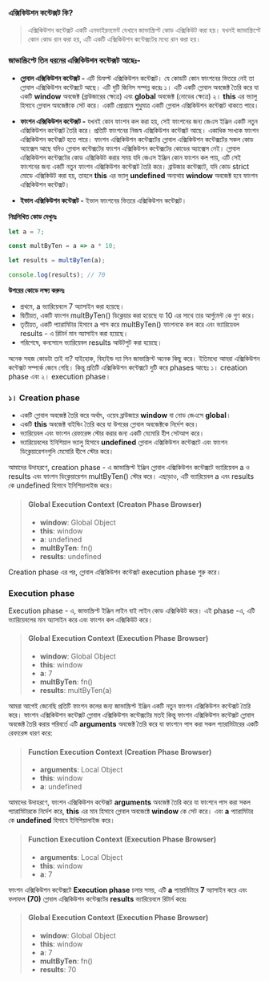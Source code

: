 ### এক্সিকিউশন কন্টেক্সট কি?

> এক্সিকিউশন কন্টেক্সট একটি এনভাইরনমেন্ট যেখানে জাভাস্ক্রিপ্ট কোড এক্সিকিউট করা হয়। যখনই জাভাস্ক্রিপ্টে কোন কোড রান করা হয়, এটি একটি এক্সিকিউশন কন্টেক্সটের মধ্যে রান করা হয়।

### জাভাস্ক্রিপ্টে তিন ধরনের এক্সিকিউশন কন্টেক্সট আছেঃ-
- **গ্লোবাল এক্সিকিউশন কন্টেক্সট -** এটি ডিফল্ট এক্সিকিউশন কন্টেক্সট। যে কোডটি কোন ফাংশনের ভিতরে নেই তা গ্লোবাল এক্সিকিউশন কন্টেক্সটে আছে। এটি দুটি জিনিস সম্পন্ন করেঃ
১।  এটি একটি গ্লোবাল অবজেক্ট তৈরি করে যা একটি **window** অবজেক্ট (ব্রাউজারের ক্ষেত্রে) এবং **global** অবজেক্ট (নোডের ক্ষেত্রে)
২।  **this** এর ভ্যালু হিসাবে গ্লোবাল অবজেক্টকে সেট করে। একটি প্রোগ্রামে শুধুমাত্র একটি গ্লোবাল এক্সিকিউশন কন্টেক্সট থাকতে পারে।

- **ফাংশন এক্সিকিউশন কন্টেক্সট -** যখনই কোন ফাংশন কল করা হয়, সেই ফাংশনের জন্য জেএস ইঞ্জিন একটি নতুন এক্সিকিউশন কন্টেক্সট তৈরি করে। প্রতিটি ফাংশনের নিজস্ব এক্সিকিউশন কন্টেক্সট আছে। একাধিক সংখ্যক ফাংশন এক্সিকিউশন কন্টেক্সট হতে পারে। ফাংশন এক্সিকিউশন কন্টেক্সটের গ্লোবাল এক্সিকিউশন কন্টেক্সটের সকল কোড অ্যাক্সেস আছে যদিও গ্লোবাল কন্টেক্সটের ফাংশন এক্সিকিউশন কন্টেক্সটের কোডের অ্যাক্সেস নেই। গ্লোবাল এক্সিকিউশন কন্টেক্সটের কোড এক্সিকিউট করার সময় যদি জেএস ইঞ্জিন কোন ফাংশন কল পায়, এটি সেই ফাংশনের জন্য একটি নতুন ফাংশন এক্সিকিউশন কন্টেক্সট তৈরি করে। ব্রাউজার কন্টেক্সটে, যদি কোড strict মোডে এক্সিকিউট করা হয়, তাহলে **this** এর ভ্যালু **undefined** অন্যথায় **window** অবজেক্ট হবে ফাংশন এক্সিকিউশন কন্টেক্সট।

- **ইভাল এক্সিকিউশন কন্টেক্সট -** ইভাল ফাংশনের ভিতরে এক্সিকিউশন কন্টেক্সট।

**নিম্নলিখিত কোড দেখুনঃ**

```js
let a = 7;

const multByTen = a => a * 10;

let results = multByTen(a);

console.log(results); // 70
```

**উপরের কোডে লক্ষ্য করুনঃ**

- প্রথমে, a ভ্যারিয়েবলে 7 অ্যাসাইন করা হয়েছে।
- দ্বিতীয়ত, একটি ফাংশন multByTen() ডিক্লেয়ার করা হয়েছে যা 10 এর সাথে তার আর্গুমেন্ট কে গুণ করে।
-  তৃতীয়ত, একটি প্যারামিটার হিসাবে a পাস করে multByTen() ফাংশনকে কল করে এবং ভ্যারিয়েবল results - এ রিটার্ন মান অ্যাসাইন করা হয়েছে।
- পরিশেষে, কনসোলে ভ্যারিয়েবল results আউটপুট করা হয়েছে।

অনেক সহজ কোডটা তাই না? যাইহোক, বিহাইন্ড দ্যা সিন জাভাস্ক্রিপ্ট অনেক কিছু করে। ইতিমধ্যে আমরা এক্সিকিউশন কন্টেক্সট সম্পর্কে জেনে গেছি। কিন্তু প্রতিটি এক্সিকিউশন কন্টেক্সটে দুটি করে phases আছেঃ  ১। creation phase এবং ২। execution phase।

### ১। Creation phase

- একটি গ্লোবাল অবজেক্ট তৈরি করে অর্থাৎ, ওয়েব ব্রাউজারে **window** বা নোড জেএসে **global**।
- একটি **this** অবজেক্ট বাইন্ডিং তৈরি করে যা উপরের গ্লোবাল অবজেক্টকে নির্দেশ করে।
- ভ্যারিয়েবল এবং ফাংশন রেফারেন্স স্টোর করার জন্য একটি মেমোরি হীপ সেটআপ করে।
- ভ্যারিয়েবলের ইনিশিয়াল ভ্যালু হিসাবে **undefined** গ্লোবাল এক্সিকিউশন কন্টেক্সটে এবং ফাংশন ডিক্লেয়ারেশনগুলি মেমোরি হীপে স্টোর করে।

আমাদের উদাহরণে, creation phase - এ জাভাস্ক্রিপ্ট ইঞ্জিন গ্লোবাল এক্সিকিউশন কন্টেক্সটে ভ্যারিয়েবল a ও results এবং ফাংশন ডিক্লেয়ারেশন multByTen() স্টোর করে। এছাড়াও, এটি ভ্যারিয়েবল a এবং results কে undefined হিসাবে ইনিশিয়ালাইজ করে।

> #### Global Execution Context (Creaton Phase Browser)
>
> - **window**: Global Object
> - **this**: window
> - **a**: undefined
> - **multByTen**: fn()
> - **results**: undefined

Creation phase এর পর, গ্লোবাল এক্সিকিউশন কন্টেক্সট execution phase শুরু করে।

### Execution phase

Execution phase - এ, জাভাস্ক্রিপ্ট ইঞ্জিন লাইন বাই লাইন কোড এক্সিকিউট করে। এই phase -এ, এটি ভ্যারিয়েবলের মান অ্যাসাইন করে এবং ফাংশন কল এক্সিকিউট করে।

> #### Global Execution Context (Execution Phase Browser)
>
> - **window**: Global Object
> - **this**: window
> - **a**: 7
> - **multByTen**: fn()
> - **results**: multByTen(a)

আমরা আগেই জেনেছি প্রতিটি ফাংশন কলের জন্য জাভাস্ক্রিপ্ট ইঞ্জিন একটি নতুন ফাংশন এক্সিকিউশন কন্টেক্সট তৈরি করে। ফাংশন এক্সিকিউশন কন্টেক্সট গ্লোবাল এক্সিকিউশন কন্টেক্সটের মতই কিন্তু ফাংশন এক্সিকিউশন কন্টেক্সট গ্লোবাল অবজেক্ট তৈরি করার পরিবর্তে এটি **arguments** অবজেক্ট তৈরি করে যা ফাংশনে পাস করা সকল প্যারামিটারের একটি রেফারেন্স ধারণ করে:

> #### Function Execution Context (Creation Phase Browser)
>
> - **arguments**: Local Object
> - **this**: window
> - **a**: undefined

আমাদের উদাহরণে, ফাংশন এক্সিকিউশন কন্টেক্সট **arguments** অবজেক্ট তৈরি করে যা ফাংশনে পাস করা সকল প্যারামিটারকে নির্দেশ করে, **this** এর মান হিসাবে গ্লোবাল অবজেক্টে **window** কে সেট করে। এবং **a** প্যারামিটার কে **undefined** হিসাবে ইনিশিয়ালাইজ করে।

> #### Function Execution Context (Execution Phase Browser)
>
> - **arguments**: Local Object
> - **this**: window
> - **a**: 7

ফাংশন এক্সিকিউশন কন্টেক্সটে **Execution phase** চলার সময়, এটি **a** প্যারামিটারে **7** অ্যাসাইন করে এবং ফলাফল **(70)** গ্লোবাল এক্সিকিউশন কন্টেক্সটের **results** ভ্যারিয়েবলে রিটার্ন করেঃ

> #### Global Execution Context (Execution Phase Browser)
>
> - **window**: Global Object
> - **this**: window
> - **a**: 7
> - **multByTen**: fn()
> - **results**: 70


